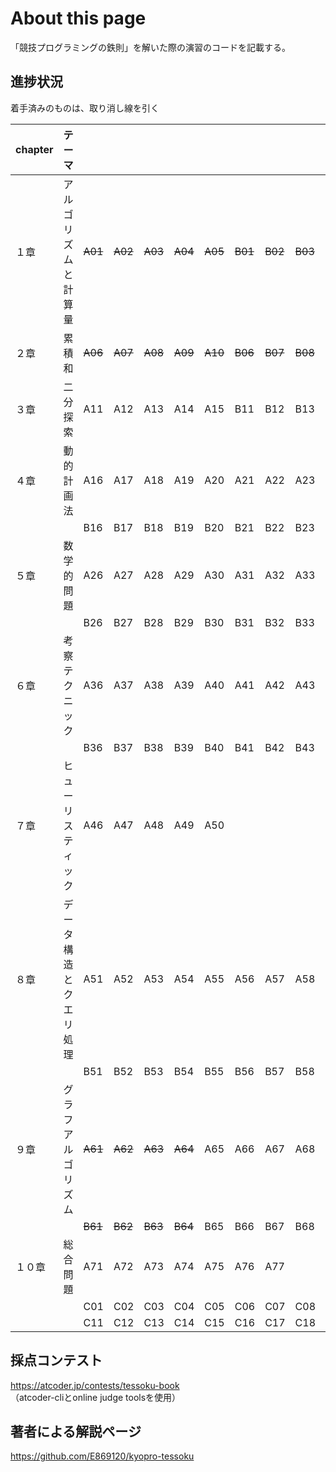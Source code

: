 # About this page

「競技プログラミングの鉄則」を解いた際の演習のコードを記載する。

## 進捗状況

着手済みのものは、取り消し線を引く

| chapter | テーマ                 |     | 　  | 　  | 　  | 　  | 　  | 　  | 　  | 　  | 　  |
|---------|------------------------|-----|-----|-----|-----|-----|-----|-----|-----|-----|-----|
| １章    | アルゴリズムと計算量   | ~~A01~~ | ~~A02~~ | ~~A03~~ | ~~A04~~ | ~~A05~~ | ~~B01~~ | ~~B02~~ | ~~B03~~ | ~~B04~~ | 　  |
| ２章    | 累積和                 | ~~A06~~ | ~~A07~~ | ~~A08~~ | ~~A09~~ | ~~A10~~ | ~~B06~~ | ~~B07~~ | ~~B08~~ | ~~B09~~ | 　  |
| ３章    | 二分探索               | A11 | A12 | A13 | A14 | A15 | B11 | B12 | B13 | B14 | 　  |
| ４章    | 動的計画法             | A16 | A17 | A18 | A19 | A20 | A21 | A22 | A23 | A24 | A25 |
| 　      | 　                     | B16 | B17 | B18 | B19 | B20 | B21 | B22 | B23 | B24 | 　  |
| ５章    | 数学的問題             | A26 | A27 | A28 | A29 | A30 | A31 | A32 | A33 | A34 | A35 |
| 　      | 　                     | B26 | B27 | B28 | B29 | B30 | B31 | B32 | B33 | B34 | 　  |
| ６章    | 考察テクニック         | A36 | A37 | A38 | A39 | A40 | A41 | A42 | A43 | A44 | A45 |
| 　      | 　                     | B36 | B37 | B38 | B39 | B40 | B41 | B42 | B43 | B44 | B45 |
| ７章    | ヒューリスティック     | A46 | A47 | A48 | A49 | A50 | 　  | 　  | 　  | 　  |     |
| ８章    | データ構造とクエリ処理 | A51 | A52 | A53 | A54 | A55 | A56 | A57 | A58 | A59 | A60 |
| 　      | 　                     | B51 | B52 | B53 | B54 | B55 | B56 | B57 | B58 | B59 | 　  |
| ９章    | グラフアルゴリズム     | ~~A61~~ | ~~A62~~ | ~~A63~~ | ~~A64~~ | A65 | A66 | A67 | A68 | A69 | A70 |
| 　      | 　                     | ~~B61~~ | ~~B62~~ | ~~B63~~ | ~~B64~~ | B65 | B66 | B67 | B68 | B69 | 　  |
| １０章  | 総合問題               | A71 | A72 | A73 | A74 | A75 | A76 | A77 | 　  | 　  | 　  |
| 　      | 　                     | C01 | C02 | C03 | C04 | C05 | C06 | C07 | C08 | C09 | C10 |
| 　      | 　                     | C11 | C12 | C13 | C14 | C15 | C16 | C17 | C18 | C19 | C20 |
## 採点コンテスト<br>
https://atcoder.jp/contests/tessoku-book<br>
（atcoder-cliとonline judge toolsを使用）

## 著者による解説ページ<br>
https://github.com/E869120/kyopro-tessoku


